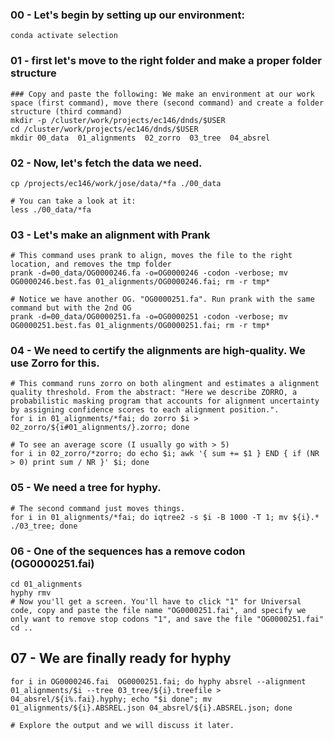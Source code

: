 ### 00 - Let's begin by setting up our environment:
```
conda activate selection
```

### 01 - first let's move to the right folder and make a proper folder structure
```
### Copy and paste the following: We make an environment at our work space (first command), move there (second command) and create a folder structure (third command)
mkdir -p /cluster/work/projects/ec146/dnds/$USER
cd /cluster/work/projects/ec146/dnds/$USER
mkdir 00_data  01_alignments  02_zorro  03_tree  04_absrel
```

### 02 - Now, let's fetch the data we need.
```
cp /projects/ec146/work/jose/data/*fa ./00_data

# You can take a look at it:
less ./00_data/*fa
```

### 03 - Let's make an alignment with Prank
```
# This command uses prank to align, moves the file to the right location, and removes the tmp folder
prank -d=00_data/OG0000246.fa -o=OG0000246 -codon -verbose; mv OG0000246.best.fas 01_alignments/OG0000246.fai; rm -r tmp*

# Notice we have another OG. "OG0000251.fa". Run prank with the same command but with the 2nd OG
prank -d=00_data/OG0000251.fa -o=OG0000251 -codon -verbose; mv OG0000251.best.fas 01_alignments/OG0000251.fai; rm -r tmp*
```

### 04 - We need to certify the alignments are high-quality. We use Zorro for this.
```
# This command runs zorro on both alingment and estimates a alignment quality threshold. From the abstract: "Here we describe ZORRO, a probabilistic masking program that accounts for alignment uncertainty by assigning confidence scores to each alignment position.".
for i in 01_alignments/*fai; do zorro $i > 02_zorro/${i#01_alignments/}.zorro; done

# To see an average score (I usually go with > 5)
for i in 02_zorro/*zorro; do echo $i; awk '{ sum += $1 } END { if (NR > 0) print sum / NR }' $i; done
```

### 05 - We need a tree for hyphy.
```
# The second command just moves things.
for i in 01_alignments/*fai; do iqtree2 -s $i -B 1000 -T 1; mv ${i}.* ./03_tree; done
```

### 06 - One of the sequences has a remove codon (OG0000251.fai)
```
cd 01_alignments
hyphy rmv
# Now you'll get a screen. You'll have to click "1" for Universal code, copy and paste the file name "OG0000251.fai", and specify we only want to remove stop codons "1", and save the file "OG0000251.fai"
cd ..
```
## 07 - We are finally ready for hyphy
```
for i in OG0000246.fai  OG0000251.fai; do hyphy absrel --alignment 01_alignments/$i --tree 03_tree/${i}.treefile > 04_absrel/${i%.fai}.hyphy; echo "$i done"; mv 01_alignments/${i}.ABSREL.json 04_absrel/${i}.ABSREL.json; done

# Explore the output and we will discuss it later.
```
